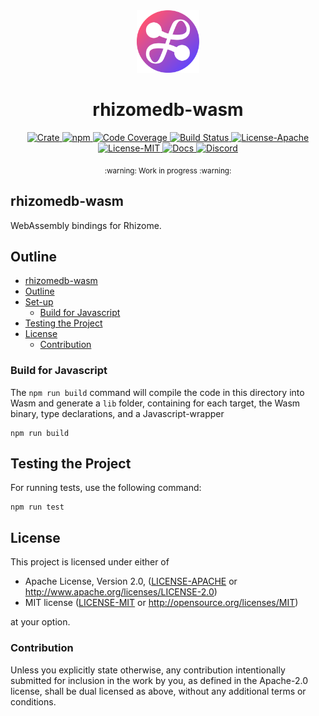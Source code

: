 <div align="center">
  <a href="https://github.com/rhizomedb/rs-rhizome" target="_blank">
    <img src="https://raw.githubusercontent.com/rhizomedb/rs-rhizome/main/assets/a_logo.png" alt="rhizome Logo" width="100"></img>
  </a>

  <h1 align="center">rhizomedb-wasm</h1>

  <p>
    <a href="https://crates.io/crates/rhizomedb-wasm">
      <img src="https://img.shields.io/crates/v/rhizomedb-wasm?label=crates" alt="Crate">
    </a>
    <a href="https://npmjs.com/package/rhizomedb">
      <img src="https://img.shields.io/npm/v/rhizomedb" alt="npm">
    </a>
    <a href="https://codecov.io/gh/rhizomedb/rs-rhizome">
      <img src="https://codecov.io/gh/rhizomedb/rs-rhizome/branch/main/graph/badge.svg?token=SOMETOKEN" alt="Code Coverage"/>
    </a>
    <a href="https://github.com/rhizomedb/rs-rhizome/actions?query=">
      <img src="https://github.com/rhizomedb/rs-rhizome/actions/workflows/tests_and_checks.yml/badge.svg" alt="Build Status">
    </a>
    <a href="https://github.com/rhizomedb/rs-rhizome/blob/main/LICENSE-APACHE">
      <img src="https://img.shields.io/badge/License-Apache%202.0-blue.svg" alt="License-Apache">
    </a>
    <a href="https://github.com/rhizomedb/rs-rhizome/blob/main/LICENSE-MIT">
      <img src="https://img.shields.io/badge/License-MIT-blue.svg" alt="License-MIT">
    </a>
    <a href="https://docs.rs/rhizomedb">
      <img src="https://img.shields.io/static/v1?label=Docs&message=docs.rs&color=blue" alt="Docs">
    </a>
    <a href="https://fission.codes/discord">
      <img src="https://img.shields.io/static/v1?label=Discord&message=join%20us!&color=mediumslateblue" alt="Discord">
    </a>
  </p>
</div>

<div align="center"><sub>:warning: Work in progress :warning:</sub></div>

## rhizomedb-wasm

WebAssembly bindings for Rhizome.

## Outline

- [rhizomedb-wasm](#rhizomedb-wasm)
- [Outline](#outline)
- [Set-up](#set-up)
  - [Build for Javascript](#build-for-javascript)
- [Testing the Project](#testing-the-project)
- [License](#license)
  - [Contribution](#contribution)

### Build for Javascript

The `npm run build` command will compile the code in this directory into
Wasm and generate a `lib` folder, containing for each target, the Wasm binary, type declarations, and a Javascript-wrapper

  ```console
  npm run build
  ```

## Testing the Project

For running tests, use the following command:

```console
npm run test
```

## License

This project is licensed under either of

- Apache License, Version 2.0, ([LICENSE-APACHE](./LICENSE-APACHE) or http://www.apache.org/licenses/LICENSE-2.0)
- MIT license ([LICENSE-MIT](./LICENSE-MIT) or http://opensource.org/licenses/MIT)

at your option.

### Contribution

Unless you explicitly state otherwise, any contribution intentionally
submitted for inclusion in the work by you, as defined in the Apache-2.0
license, shall be dual licensed as above, without any additional terms or
conditions.


[apache]: https://www.apache.org/licenses/LICENSE-2.0
[mit]: http://opensource.org/licenses/MIT
[node-js]: https://nodejs.dev/en/
[npm]: https://www.npmjs.com/
